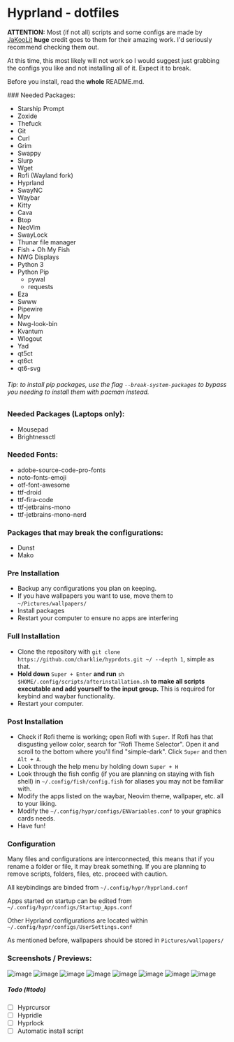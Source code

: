 # Hyprland - dotfiles
**ATTENTION:** Most (if not all) scripts and some configs are made by [JaKooLit](https://github.com/JaKooLit) **huge** credit goes to them for their amazing work. I'd seriously recommend checking them out.

At this time, this most likely will not work so I would suggest just grabbing the configs you like and not installing all of it. Expect it to break.

Before you install, read the **whole** README.md.


<a id="packages">### Needed Packages:</a>
- Starship Prompt
- Zoxide
- Thefuck
- Git
- Curl
- Grim
- Swappy
- Slurp
- Wget
- Rofi (Wayland fork)
- Hyprland
- SwayNC
- Waybar
- Kitty
- Cava
- Btop
- NeoVim
- SwayLock
- Thunar file manager
- Fish + Oh My Fish
- NWG Displays
- Python 3
- Python Pip
    - pywal
    - requests
- Eza
- Swww
- Pipewire
- Mpv
- Nwg-look-bin
- Kvantum
- Wlogout
- Yad
- qt5ct
- qt6ct
- qt6-svg

###### Tip: to install pip packages, use the flag `--break-system-packages` to bypass you needing to install them with pacman instead.

### Needed Packages (Laptops only):
<a id="laptops"></a>
- Mousepad
- Brightnessctl

### Needed Fonts:
<a id="fonts"></a>
- adobe-source-code-pro-fonts 
- noto-fonts-emoji
- otf-font-awesome 
- ttf-droid 
- ttf-fira-code
- ttf-jetbrains-mono 
- ttf-jetbrains-mono-nerd

### Packages that may break the configurations:
<a id="breakerpackages"></a>
- Dunst
- Mako

### Pre Installation
<a id="preinstallation"></a>
- Backup any configurations you plan on keeping.
- If you have wallpapers you want to use, move them to `~/Pictures/wallpapers/`
- Install packages
- Restart your computer to ensure no apps are interfering

### Full Installation 
<a id="installation"></a>
- Clone the repository with `git clone https://github.com/charklie/hyprdots.git ~/ --depth 1`, simple as that.
- **Hold down** `Super + Enter` **and run** `sh $HOME/.config/scripts/afterinstallation.sh` **to make all scripts executable and add yourself to the input group.** This is required for keybind and waybar functionality.
- Restart your computer.

### Post Installation
<a id="afterinstallation"></a>
- Check if Rofi theme is working; open Rofi with `Super`. If Rofi has that disgusting yellow color, search for "Rofi Theme Selector". Open it and scroll to the bottom where you'll find "simple-dark". Click `Super` and then `Alt + A`.
- Look through the help menu by holding down `Super + H`
- Look through the fish config (if you are planning on staying with fish shell) in `~/.config/fish/config.fish` for aliases you may not be familiar with.
- Modify the apps listed on the waybar, Neovim theme, wallpaper, etc. all to your liking.   
- Modify the `~/.config/hypr/configs/ENVariables.conf` to your graphics cards needs.
- Have fun!

### Configuration 
<a id="configuration"></a>
Many files and configurations are interconnected, this means that if you rename a folder or file, it may break something. If you are planning to remove scripts, folders, files, etc. proceed with caution.

All keybindings are binded from `~/.config/hypr/hyprland.conf`

Apps started on startup can be edited from `~/.config/hypr/configs/Startup_Apps.conf`

Other Hyprland configurations are located within `~/.config/hypr/configs/UserSettings.conf`

As mentioned before, wallpapers should be stored in `Pictures/wallpapers/`

### Screenshots / Previews:
<a id="screenshots"></a>
![image](https://github.com/charklie/hyprdots/assets/157241212/b1b31d1a-b5cc-445f-9d38-369fe4b1f7c5)
![image](https://github.com/charklie/hyprdots/assets/157241212/d720ba07-aa15-4dd7-8816-734ac938eeec)
![image](https://github.com/charklie/hyprdots/assets/157241212/9eaca258-5162-4cc6-a726-24d28fe574a4)
![image](https://github.com/charklie/hyprdots/assets/157241212/30ca3228-3eb8-4c21-8705-b38801445611)
![image](https://github.com/charklie/hyprdots/assets/157241212/72c1709c-abdd-4075-9291-361f00c6fdb2)
![image](https://github.com/charklie/hyprdots/assets/157241212/906325c0-2cf7-49e9-aa5b-f4ede904e3d2)
![image](https://github.com/charklie/hyprdots/assets/157241212/a0e6aeda-a868-42a8-b09a-368fd187aec0)
![image](https://github.com/charklie/hyprdots/assets/157241212/05c83ab0-f11f-4db3-bdb7-201928b50382)

##### Todo (#todo)
- [ ] Hyprcursor
- [ ] Hypridle
- [ ] Hyprlock
- [ ] Automatic install script
